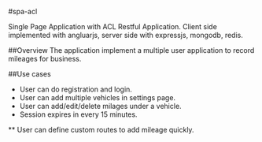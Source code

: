 #spa-acl

Single Page Application with ACL Restful Application. Client side implemented with angluarjs, server side with expressjs, mongodb, redis.

##Overview
The application implement a multiple user application to record mileages for business.

##Use cases
* User can do registration and login.
* User can add multiple vehicles in settings page.
* User can add/edit/delete milages under a vehicle.
* Session expires in every 15 minutes.

** User can define custom routes to add mileage quickly.



